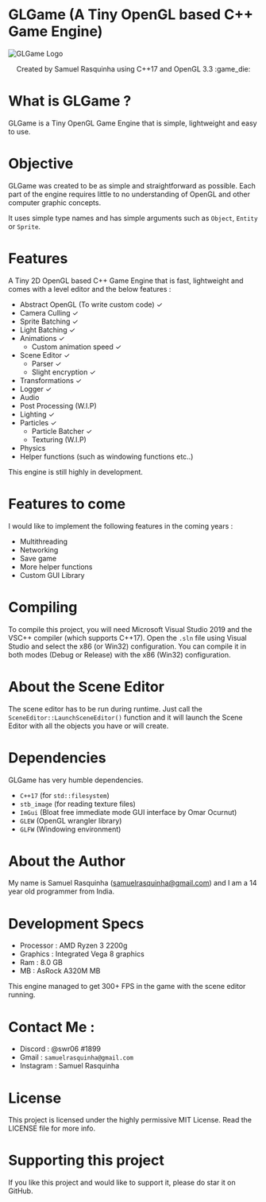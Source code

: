 # GLGame (A Tiny OpenGL based C++ Game Engine)

![GLGame Logo](https://github.com/swr06/GLGame/blob/master/Branding/logo1.png)
<p align=center>
Created by Samuel Rasquinha using C++17 and OpenGL 3.3 :game_die:
</p>

# What is GLGame ? 

GLGame is a Tiny OpenGL Game Engine that is simple, lightweight and easy to use.

# Objective 

GLGame was created to be as simple and straightforward as possible. Each part of the engine requires little to no understanding of OpenGL and other computer graphic concepts.

It uses simple type names and has simple arguments such as ``Object``, ``Entity`` or ``Sprite``.

# Features

A Tiny 2D OpenGL based C++ Game Engine that is fast, lightweight and comes with a level editor and the below features :
- Abstract OpenGL (To write custom code) ✓
- Camera Culling ✓
- Sprite Batching ✓
- Light Batching ✓
- Animations ✓
  - Custom animation speed ✓
- Scene Editor ✓
  - Parser ✓
  - Slight encryption ✓
- Transformations ✓
- Logger ✓
- Audio 
- Post Processing (W.I.P)
- Lighting ✓
- Particles ✓
  - Particle Batcher ✓
  - Texturing (W.I.P)
- Physics 
- Helper functions (such as windowing functions etc..)

This engine is still highly in development.

# Features to come

I would like to implement the following features in the coming years :
- Multithreading
- Networking
- Save game
- More helper functions
- Custom GUI Library

# Compiling

To compile this project, you will need Microsoft Visual Studio 2019 and the VSC++ compiler (which supports C++17).
Open the ``.sln`` file using Visual Studio and select the x86 (or Win32) configuration. 
You can compile it in both modes (Debug or Release) with the x86 (Win32) configuration.

# About the Scene Editor 

The scene editor has to be run during runtime.
Just call the ``SceneEditor::LaunchSceneEditor()`` function and it will launch the Scene Editor with all the objects you have or will create.

# Dependencies 

GLGame has very humble dependencies.

- ``C++17`` (for ``std::filesystem``)
- ``stb_image`` (for reading texture files)
- ``ImGui`` (Bloat free immediate mode GUI interface by Omar Ocurnut)
- ``GLEW`` (OpenGL wrangler library)
- ``GLFW`` (Windowing environment)

# About the Author

My name is Samuel Rasquinha (samuelrasquinha@gmail.com) and I am a 14 year old programmer from India. 

# Development Specs

- Processor : AMD Ryzen 3 2200g
- Graphics  : Integrated Vega 8 graphics
- Ram       : 8.0 GB
- MB        : AsRock A320M MB

This engine managed to get 300+ FPS in the game with the scene editor running.

# Contact Me : 

- Discord : @swr06 #1899 
- Gmail   : ``samuelrasquinha@gmail.com``
- Instagram : Samuel Rasquinha

# License

This project is licensed under the highly permissive MIT License. Read the LICENSE file for more info.

# Supporting this project

If you like this project and would like to support it, please do star it on GitHub.

